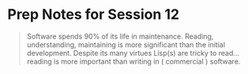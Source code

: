 # Prep Notes for Session 12
> Software spends 90% of its life in maintenance. Reading, understanding, maintaining is more significant than the initial development.
> Despite its many virtues Lisp(s) are tricky to read… reading is more important than writing in ( commercial ) software.
